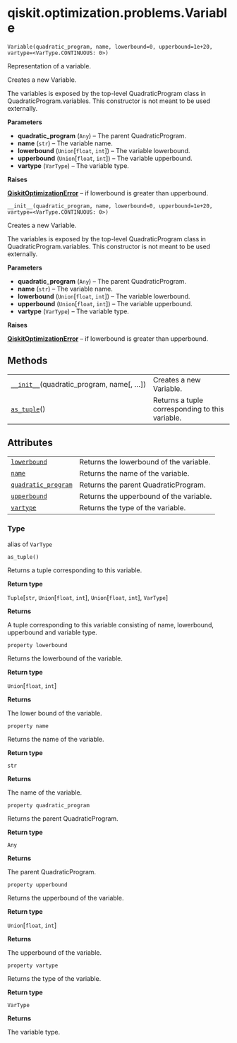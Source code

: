 <span id="qiskit-optimization-problems-variable" />

# qiskit.optimization.problems.Variable

<span id="undefined" />

`Variable(quadratic_program, name, lowerbound=0, upperbound=1e+20, vartype=<VarType.CONTINUOUS: 0>)`

Representation of a variable.

Creates a new Variable.

The variables is exposed by the top-level QuadraticProgram class in QuadraticProgram.variables. This constructor is not meant to be used externally.

**Parameters**

*   **quadratic\_program** (`Any`) – The parent QuadraticProgram.
*   **name** (`str`) – The variable name.
*   **lowerbound** (`Union`\[`float`, `int`]) – The variable lowerbound.
*   **upperbound** (`Union`\[`float`, `int`]) – The variable upperbound.
*   **vartype** (`VarType`) – The variable type.

**Raises**

[**QiskitOptimizationError**](qiskit.optimization.QiskitOptimizationError#qiskit.optimization.QiskitOptimizationError "qiskit.optimization.QiskitOptimizationError") – if lowerbound is greater than upperbound.

<span id="undefined" />

`__init__(quadratic_program, name, lowerbound=0, upperbound=1e+20, vartype=<VarType.CONTINUOUS: 0>)`

Creates a new Variable.

The variables is exposed by the top-level QuadraticProgram class in QuadraticProgram.variables. This constructor is not meant to be used externally.

**Parameters**

*   **quadratic\_program** (`Any`) – The parent QuadraticProgram.
*   **name** (`str`) – The variable name.
*   **lowerbound** (`Union`\[`float`, `int`]) – The variable lowerbound.
*   **upperbound** (`Union`\[`float`, `int`]) – The variable upperbound.
*   **vartype** (`VarType`) – The variable type.

**Raises**

[**QiskitOptimizationError**](qiskit.optimization.QiskitOptimizationError#qiskit.optimization.QiskitOptimizationError "qiskit.optimization.QiskitOptimizationError") – if lowerbound is greater than upperbound.

## Methods

|                                                                                                                                                |                                                 |
| ---------------------------------------------------------------------------------------------------------------------------------------------- | ----------------------------------------------- |
| [`__init__`](#qiskit.optimization.problems.Variable.__init__ "qiskit.optimization.problems.Variable.__init__")(quadratic\_program, name\[, …]) | Creates a new Variable.                         |
| [`as_tuple`](#qiskit.optimization.problems.Variable.as_tuple "qiskit.optimization.problems.Variable.as_tuple")()                               | Returns a tuple corresponding to this variable. |

## Attributes

|                                                                                                                                           |                                         |
| ----------------------------------------------------------------------------------------------------------------------------------------- | --------------------------------------- |
| [`lowerbound`](#qiskit.optimization.problems.Variable.lowerbound "qiskit.optimization.problems.Variable.lowerbound")                      | Returns the lowerbound of the variable. |
| [`name`](#qiskit.optimization.problems.Variable.name "qiskit.optimization.problems.Variable.name")                                        | Returns the name of the variable.       |
| [`quadratic_program`](#qiskit.optimization.problems.Variable.quadratic_program "qiskit.optimization.problems.Variable.quadratic_program") | Returns the parent QuadraticProgram.    |
| [`upperbound`](#qiskit.optimization.problems.Variable.upperbound "qiskit.optimization.problems.Variable.upperbound")                      | Returns the upperbound of the variable. |
| [`vartype`](#qiskit.optimization.problems.Variable.vartype "qiskit.optimization.problems.Variable.vartype")                               | Returns the type of the variable.       |

<span id="undefined" />

### Type

alias of `VarType`

<span id="undefined" />

`as_tuple()`

Returns a tuple corresponding to this variable.

**Return type**

`Tuple`\[`str`, `Union`\[`float`, `int`], `Union`\[`float`, `int`], `VarType`]

**Returns**

A tuple corresponding to this variable consisting of name, lowerbound, upperbound and variable type.

<span id="undefined" />

`property lowerbound`

Returns the lowerbound of the variable.

**Return type**

`Union`\[`float`, `int`]

**Returns**

The lower bound of the variable.

<span id="undefined" />

`property name`

Returns the name of the variable.

**Return type**

`str`

**Returns**

The name of the variable.

<span id="undefined" />

`property quadratic_program`

Returns the parent QuadraticProgram.

**Return type**

`Any`

**Returns**

The parent QuadraticProgram.

<span id="undefined" />

`property upperbound`

Returns the upperbound of the variable.

**Return type**

`Union`\[`float`, `int`]

**Returns**

The upperbound of the variable.

<span id="undefined" />

`property vartype`

Returns the type of the variable.

**Return type**

`VarType`

**Returns**

The variable type.
